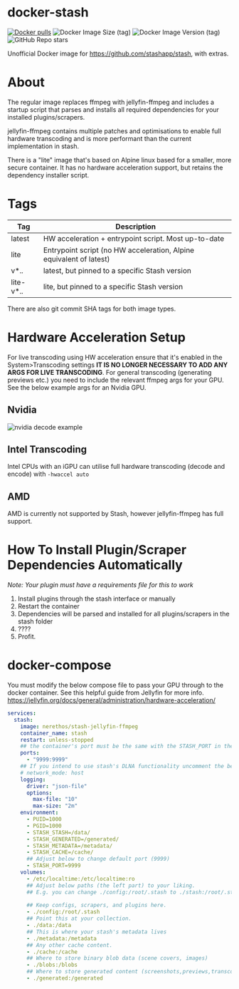 # docker-stash

[![Docker pulls](https://img.shields.io/docker/pulls/nerethos/stash-jellyfin-ffmpeg.svg)](https://hub.docker.com/r/nerethos/stash-jellyfin-ffmpeg 'DockerHub')
![Docker Image Size (tag)](https://img.shields.io/docker/image-size/nerethos/stash-jellyfin-ffmpeg/latest)
![Docker Image Version (tag)](https://img.shields.io/docker/v/nerethos/stash-jellyfin-ffmpeg/latest)
![GitHub Repo stars](https://img.shields.io/github/stars/nerethos/docker-stash)

Unofficial Docker image for https://github.com/stashapp/stash, with extras.

# About

The regular image replaces ffmpeg with jellyfin-ffmpeg and includes a startup script that parses and installs all required dependencies for your installed plugins/scrapers.

jellyfin-ffmpeg contains multiple patches and optimisations to enable full hardware transcoding and is more performant than the current implementation in stash.

There is a "lite" image that's based on Alpine linux based for a smaller, more secure container. It has no hardware acceleration support, but retains the dependency installer script.

# Tags

| Tag | Description |
| --- | ----------- |
| latest | HW acceleration + entrypoint script. Most up-to-date|
| lite   | Entrypoint script (no HW acceleration, Alpine equivalent of latest) |
| v*.*.* | latest, but pinned to a specific Stash version |
| lite-v*.*.* | lite, but pinned to a specific Stash version |

There are also git commit SHA tags for both image types.

# Hardware Acceleration Setup

For live transcoding using HW acceleration ensure that it's enabled in the System>Transcoding settings **IT IS NO LONGER NECESSARY TO ADD ANY ARGS FOR LIVE TRANSCODING**. For general transcoding (generating previews etc.) you need to include the relevant ffmpeg args for your GPU. See the below example args for an Nvidia GPU.

## Nvidia

![nvidia decode example](images/nvidia_decode_args.png)

## Intel Transcoding

Intel CPUs with an iGPU can utilise full hardware transcoding (decode and encode) with `-hwaccel auto`

## AMD

AMD is currently not supported by Stash, however jellyfin-ffmpeg has full support.

# How To Install Plugin/Scraper Dependencies Automatically
*Note: Your plugin must have a requirements file for this to work*

1. Install plugins through the stash interface or manually
2. Restart the container
3. Dependencies will be parsed and installed for all plugins/scrapers in the stash folder
4. ????
5. Profit.

# docker-compose

You must modify the below compose file to pass your GPU through to the docker container. See this helpful guide from Jellyfin for more info. https://jellyfin.org/docs/general/administration/hardware-acceleration/

```yaml
services:
  stash:
    image: nerethos/stash-jellyfin-ffmpeg
    container_name: stash
    restart: unless-stopped
    ## the container's port must be the same with the STASH_PORT in the environment section
    ports:
      - "9999:9999"
    ## If you intend to use stash's DLNA functionality uncomment the below network mode and comment out the above ports section
    # network_mode: host
    logging:
      driver: "json-file"
      options:
        max-file: "10"
        max-size: "2m"
    environment:
      - PUID=1000
      - PGID=1000
      - STASH_STASH=/data/
      - STASH_GENERATED=/generated/
      - STASH_METADATA=/metadata/
      - STASH_CACHE=/cache/
      ## Adjust below to change default port (9999)
      - STASH_PORT=9999
    volumes:
      - /etc/localtime:/etc/localtime:ro
      ## Adjust below paths (the left part) to your liking.
      ## E.g. you can change ./config:/root/.stash to ./stash:/root/.stash
      
      ## Keep configs, scrapers, and plugins here.
      - ./config:/root/.stash
      ## Point this at your collection.
      - ./data:/data
      ## This is where your stash's metadata lives
      - ./metadata:/metadata
      ## Any other cache content.
      - ./cache:/cache
      ## Where to store binary blob data (scene covers, images)
      - ./blobs:/blobs
      ## Where to store generated content (screenshots,previews,transcodes,sprites)
      - ./generated:/generated
```
